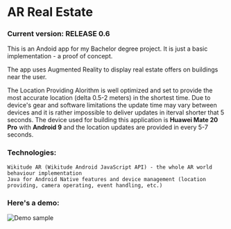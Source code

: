 # AR Real Estate

### Current version: RELEASE 0.6
 
This is an Andoid app for my Bachelor degree project. It is just a basic implementation - a proof of concept. 

The app uses Augmented Reality to display real estate offers on buildings near the user.

The Location Providing Alorithm is well optimized and set to provide the most accurate location (delta 0.5-2 meters) in the shortest time. Due to device's gear and software limitations the update time may vary between devices and it is rather impossible to deliver updates in iterval shorter that 5 seconds. The device used for building this application is **Huawei Mate 20 Pro** with **Android 9** and the location updates are provided in every 5-7 seconds.

### Technologies:

    Wikitude AR (Wikitude Android JavaScript API) - the whole AR world behaviour implementation
    Java for Android Native features and device management (location providing, camera operating, event handling, etc.)

### Here's a demo:

![Demo sample](https://github.com/BrieflyClear/ar_real_estate-android/blob/master/misc/preview.gif)

